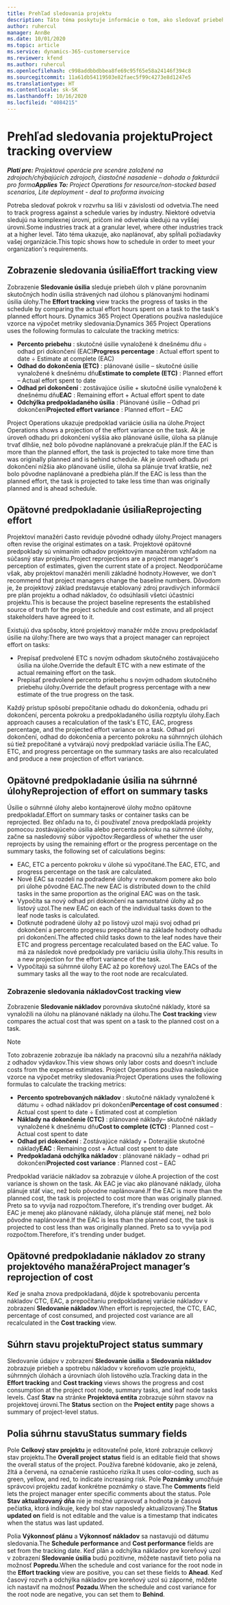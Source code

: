 ```yaml
---
title: Prehľad sledovania projektu
description: Táto téma poskytuje informácie o tom, ako sledovať priebeh projektu a spotrebu nákladov.
author: ruhercul
manager: AnnBe
ms.date: 10/01/2020
ms.topic: article
ms.service: dynamics-365-customerservice
ms.reviewer: kfend
ms.author: ruhercul
ms.openlocfilehash: c998addbbdbbea8fe69c95f65e58a24146f394c8
ms.sourcegitcommit: 11a61db54119503e82faec5f99c4273e8d1247e5
ms.translationtype: HT
ms.contentlocale: sk-SK
ms.lasthandoff: 10/16/2020
ms.locfileid: "4084215"
---
```

# <a name="project-tracking-overview"></a><span data-ttu-id="42192-103">Prehľad sledovania projektu</span><span class="sxs-lookup"><span data-stu-id="42192-103">Project tracking overview</span></span>

<span data-ttu-id="42192-104">_**Platí pre:** Projektové operácie pre scenáre založené na zdrojoch/chýbajúcich zdrojoch, čiastočné nasadenie – dohoda o fakturácii pro forma_</span><span class="sxs-lookup"><span data-stu-id="42192-104">_**Applies To:** Project Operations for resource/non-stocked based scenarios, Lite deployment - deal to proforma invoicing_</span></span>

<span data-ttu-id="42192-105">Potreba sledovať pokrok v rozvrhu sa líši v závislosti od odvetvia.</span><span class="sxs-lookup"><span data-stu-id="42192-105">The need to track progress against a schedule varies by industry.</span></span> <span data-ttu-id="42192-106">Niektoré odvetvia sledujú na komplexnej úrovni, pričom iné odvetvia sledujú na vyššej úrovni.</span><span class="sxs-lookup"><span data-stu-id="42192-106">Some industries track at a granular level, where other industries track at a higher level.</span></span> <span data-ttu-id="42192-107">Táto téma ukazuje, ako naplánovať, aby spĺňali požiadavky vašej organizácie.</span><span class="sxs-lookup"><span data-stu-id="42192-107">This topic shows how to schedule in order to meet your organization's requirements.</span></span>

## <a name="effort-tracking-view"></a><span data-ttu-id="42192-108">Zobrazenie sledovania úsilia</span><span class="sxs-lookup"><span data-stu-id="42192-108">Effort tracking view</span></span>

<span data-ttu-id="42192-109">Zobrazenie **Sledovanie úsilia** sleduje priebeh úloh v pláne porovnaním skutočných hodín úsilia strávených nad úlohou s plánovanými hodinami úsilia úlohy.</span><span class="sxs-lookup"><span data-stu-id="42192-109">The **Effort tracking** view tracks the progress of tasks in the schedule by comparing the actual effort hours spent on a task to the task's planned effort hours.</span></span> <span data-ttu-id="42192-110">Dynamics 365 Project Operations používa nasledujúce vzorce na výpočet metriky sledovania:</span><span class="sxs-lookup"><span data-stu-id="42192-110">Dynamics 365 Project Operations uses the following formulas to calculate the tracking metrics:</span></span>

- <span data-ttu-id="42192-111">**Percento priebehu** : skutočné úsilie vynaložené k dnešnému dňu ÷ odhad pri dokončení (EAC)</span><span class="sxs-lookup"><span data-stu-id="42192-111">**Progress percentage** : Actual effort spent to date ÷ Estimate at complete (EAC)</span></span> 
- <span data-ttu-id="42192-112">**Odhad do dokončenia (ETC)** : plánované úsilie – skutočné úsilie vynaložené k dnešnému dňu</span><span class="sxs-lookup"><span data-stu-id="42192-112">**Estimate to complete (ETC)** : Planned effort – Actual effort spent to date</span></span> 
- <span data-ttu-id="42192-113">**Odhad pri dokončení** : zostávajúce úsilie + skutočné úsilie vynaložené k dnešnému dňu</span><span class="sxs-lookup"><span data-stu-id="42192-113">**EAC** : Remaining effort + Actual effort spent to date</span></span> 
- <span data-ttu-id="42192-114">**Odchýlka predpokladaného úsilia** : Plánované úsilie – Odhad pri dokončení</span><span class="sxs-lookup"><span data-stu-id="42192-114">**Projected effort variance** : Planned effort – EAC</span></span>

<span data-ttu-id="42192-115">Project Operations ukazuje predpoklad variácie úsilia na úlohe.</span><span class="sxs-lookup"><span data-stu-id="42192-115">Project Operations shows a projection of the effort variance on the task.</span></span> <span data-ttu-id="42192-116">Ak je úroveň odhadu pri dokončení vyššia ako plánované úsilie, úloha sa plánuje trvať dlhšie, než bolo pôvodne naplánované a prekračuje plán.</span><span class="sxs-lookup"><span data-stu-id="42192-116">If the EAC is more than the planned effort, the task is projected to take more time than was originally planned and is behind schedule.</span></span> <span data-ttu-id="42192-117">Ak je úroveň odhadu pri dokončení nižšia ako plánované úsilie, úloha sa plánuje trvať kratšie, než bolo pôvodne naplánované a predbieha plán.</span><span class="sxs-lookup"><span data-stu-id="42192-117">If the EAC is less than the planned effort, the task is projected to take less time than was originally planned and is ahead schedule.</span></span>

## <a name="reprojecting-effort"></a><span data-ttu-id="42192-118">Opätovné predpokladanie úsilia</span><span class="sxs-lookup"><span data-stu-id="42192-118">Reprojecting effort</span></span>

<span data-ttu-id="42192-119">Projektoví manažéri často reviduje pôvodné odhady úlohy.</span><span class="sxs-lookup"><span data-stu-id="42192-119">Project managers often revise the original estimates on a task.</span></span> <span data-ttu-id="42192-120">Projektové opätovné predpoklady sú vnímaním odhadov projektovým manažérom vzhľadom na súčasný stav projektu.</span><span class="sxs-lookup"><span data-stu-id="42192-120">Project reprojections are a project manager's perception of estimates, given the current state of a project.</span></span> <span data-ttu-id="42192-121">Neodporúčame však, aby projektoví manažéri menili základné hodnoty.</span><span class="sxs-lookup"><span data-stu-id="42192-121">However, we don't recommend that project managers change the baseline numbers.</span></span> <span data-ttu-id="42192-122">Dôvodom je, že projektový základ predstavuje etablovaný zdroj pravdivých informácií pre plán projektu a odhad nákladov, čo odsúhlasili všetci účastníci projektu.</span><span class="sxs-lookup"><span data-stu-id="42192-122">This is because the project baseline represents the established source of truth for the project schedule and cost estimate, and all project stakeholders have agreed to it.</span></span>

<span data-ttu-id="42192-123">Existujú dva spôsoby, ktoré projektový manažér môže znovu predpokladať úsilie na úlohy:</span><span class="sxs-lookup"><span data-stu-id="42192-123">There are two ways that a project manager can reproject effort on tasks:</span></span>

- <span data-ttu-id="42192-124">Prepísať predvolené ETC s novým odhadom skutočného zostávajúceho úsilia na úlohe.</span><span class="sxs-lookup"><span data-stu-id="42192-124">Override the default ETC with a new estimate of the actual remaining effort on the task.</span></span> 
- <span data-ttu-id="42192-125">Prepísať predvolené percento priebehu s novým odhadom skutočného priebehu úlohy.</span><span class="sxs-lookup"><span data-stu-id="42192-125">Override the default progress percentage with a new estimate of the true progress on the task.</span></span>

<span data-ttu-id="42192-126">Každý prístup spôsobí prepočítanie odhadu do dokončenia, odhadu pri dokončení, percenta pokroku a predpokladaného úsilia rozptylu úlohy.</span><span class="sxs-lookup"><span data-stu-id="42192-126">Each approach causes a recalculation of the task's ETC, EAC, progress percentage, and the projected effort variance on a task.</span></span> <span data-ttu-id="42192-127">Odhad pri dokončení, odhad do dokončenia a percento pokroku na súhrnných úlohách sú tiež prepočítané a vytvárajú nový predpoklad variácie úsilia.</span><span class="sxs-lookup"><span data-stu-id="42192-127">The EAC, ETC, and progress percentage on the summary tasks are also recalculated and produce a new projection of effort variance.</span></span>

## <a name="reprojection-of-effort-on-summary-tasks"></a><span data-ttu-id="42192-128">Opätovné predpokladanie úsilia na súhrnné úlohy</span><span class="sxs-lookup"><span data-stu-id="42192-128">Reprojection of effort on summary tasks</span></span>

<span data-ttu-id="42192-129">Úsilie o súhrnné úlohy alebo kontajnerové úlohy možno opätovne predpokladať.</span><span class="sxs-lookup"><span data-stu-id="42192-129">Effort on summary tasks or container tasks can be reprojected.</span></span> <span data-ttu-id="42192-130">Bez ohľadu na to, či používateľ znova predpokladá projekty pomocou zostávajúceho úsilia alebo percenta pokroku na súhrnné úlohy, začne sa nasledovný súbor výpočtov:</span><span class="sxs-lookup"><span data-stu-id="42192-130">Regardless of whether the user reprojects by using the remaining effort or the progress percentage on the summary tasks, the following set of calculations begins:</span></span>

- <span data-ttu-id="42192-131">EAC, ETC a percento pokroku v úlohe sú vypočítané.</span><span class="sxs-lookup"><span data-stu-id="42192-131">The EAC, ETC, and progress percentage on the task are calculated.</span></span>
- <span data-ttu-id="42192-132">Nové EAC sa rozdelí na podradené úlohy v rovnakom pomere ako bolo pri úlohe pôvodné EAC.</span><span class="sxs-lookup"><span data-stu-id="42192-132">The new EAC is distributed down to the child tasks in the same proportion as the original EAC was on the task.</span></span>
- <span data-ttu-id="42192-133">Vypočíta sa nový odhad pri dokončení na samostatné úlohy až po listový uzol.</span><span class="sxs-lookup"><span data-stu-id="42192-133">The new EAC on each of the individual tasks down to the leaf node tasks is calculated.</span></span> 
- <span data-ttu-id="42192-134">Dotknuté podradené úlohy až po listový uzol majú svoj odhad pri dokončení a percento progresu prepočítané na základe hodnoty odhadu pri dokončení.</span><span class="sxs-lookup"><span data-stu-id="42192-134">The affected child tasks down to the leaf nodes have their ETC and progress percentage recalculated based on the EAC value.</span></span> <span data-ttu-id="42192-135">To má za následok nové predpoklady pre variáciu úsilia úlohy.</span><span class="sxs-lookup"><span data-stu-id="42192-135">This results in a new projection for the effort variance of the task.</span></span> 
- <span data-ttu-id="42192-136">Vypočítajú sa súhrnné úlohy EAC až po koreňový uzol.</span><span class="sxs-lookup"><span data-stu-id="42192-136">The EACs of the summary tasks all the way to the root node are recalculated.</span></span>

### <a name="cost-tracking-view"></a><span data-ttu-id="42192-137">Zobrazenie sledovania nákladov</span><span class="sxs-lookup"><span data-stu-id="42192-137">Cost tracking view</span></span> 

<span data-ttu-id="42192-138">Zobrazenie **Sledovanie nákladov** porovnáva skutočné náklady, ktoré sa vynaložili na úlohu na plánované náklady na úlohu.</span><span class="sxs-lookup"><span data-stu-id="42192-138">The **Cost tracking** view compares the actual cost that was spent on a task to the planned cost on a task.</span></span> 

> [!NOTE]
> <span data-ttu-id="42192-139">Toto zobrazenie zobrazuje iba náklady na pracovnú silu a nezahŕňa náklady z odhadov výdavkov.</span><span class="sxs-lookup"><span data-stu-id="42192-139">This view shows only labor costs and doesn’t include costs from the expense estimates.</span></span> <span data-ttu-id="42192-140">Project Operations používa nasledujúce vzorce na výpočet metriky sledovania:</span><span class="sxs-lookup"><span data-stu-id="42192-140">Project Operations uses the following formulas to calculate the tracking metrics:</span></span>

- <span data-ttu-id="42192-141">**Percento spotrebovaných nákladov** : skutočné náklady vynaložené k dátumu ÷ odhad nákladov pri dokončení</span><span class="sxs-lookup"><span data-stu-id="42192-141">**Percentage of cost consumed** : Actual cost spent to date ÷ Estimated cost at completion</span></span>
- <span data-ttu-id="42192-142">**Náklady na dokončenie (CTC)** : plánované náklady– skutočné náklady vynaložené k dnešnému dňu</span><span class="sxs-lookup"><span data-stu-id="42192-142">**Cost to complete (CTC)** : Planned cost – Actual cost spent to date</span></span>
- <span data-ttu-id="42192-143">**Odhad pri dokončení** : Zostávajúce náklady + Doterajšie skutočné náklady</span><span class="sxs-lookup"><span data-stu-id="42192-143">**EAC** : Remaining cost + Actual cost spent to date</span></span>
- <span data-ttu-id="42192-144">**Predpokladaná odchýlka nákladov** : plánované náklady – odhad pri dokončení</span><span class="sxs-lookup"><span data-stu-id="42192-144">**Projected cost variance** : Planned cost – EAC</span></span>

<span data-ttu-id="42192-145">Predpoklad variácie nákladov sa zobrazuje v úlohe.</span><span class="sxs-lookup"><span data-stu-id="42192-145">A projection of the cost variance is shown on the task.</span></span> <span data-ttu-id="42192-146">Ak EAC je viac ako plánované náklady, úloha plánuje stáť viac, než bolo pôvodne naplánované.</span><span class="sxs-lookup"><span data-stu-id="42192-146">If the EAC is more than the planned cost, the task is projected to cost more than was originally planned.</span></span> <span data-ttu-id="42192-147">Preto sa to vyvíja nad rozpočtom.</span><span class="sxs-lookup"><span data-stu-id="42192-147">Therefore, it's trending over budget.</span></span> <span data-ttu-id="42192-148">Ak EAC je menej ako plánované náklady, úloha plánuje stáť menej, než bolo pôvodne naplánované.</span><span class="sxs-lookup"><span data-stu-id="42192-148">If the EAC is less than the planned cost, the task is projected to cost less than was originally planned.</span></span> <span data-ttu-id="42192-149">Preto sa to vyvíja pod rozpočtom.</span><span class="sxs-lookup"><span data-stu-id="42192-149">Therefore, it's trending under budget.</span></span>

## <a name="project-managers-reprojection-of-cost"></a><span data-ttu-id="42192-150">Opätovné predpokladanie nákladov zo strany projektového manažéra</span><span class="sxs-lookup"><span data-stu-id="42192-150">Project manager’s reprojection of cost</span></span>

<span data-ttu-id="42192-151">Keď je snaha znova predpokladaná, dôjde k spotrebovaniu percenta nákladov CTC, EAC, a prepočítaniu predpokladanej variácie nákladov v zobrazení **Sledovanie nákladov**.</span><span class="sxs-lookup"><span data-stu-id="42192-151">When effort is reprojected, the CTC, EAC, percentage of cost consumed, and projected cost variance are all recalculated in the **Cost tracking** view.</span></span>

## <a name="project-status-summary"></a><span data-ttu-id="42192-152">Súhrn stavu projektu</span><span class="sxs-lookup"><span data-stu-id="42192-152">Project status summary</span></span>

<span data-ttu-id="42192-153">Sledovanie údajov v zobrazení **Sledovanie úsilia** a **Sledovania nákladov** zobrazuje priebeh a spotrebu nákladov v koreňovom uzle projektu, súhrnných úlohách a úrovniach úloh listového uzla.</span><span class="sxs-lookup"><span data-stu-id="42192-153">Tracking data in the **Effort tracking** and **Cost tracking** views shows the progress and cost consumption at the project root node, summary tasks, and leaf node tasks levels.</span></span> <span data-ttu-id="42192-154">Časť **Stav** na stránke **Projektová entita** zobrazuje súhrn stavov na projektovej úrovni.</span><span class="sxs-lookup"><span data-stu-id="42192-154">The **Status** section on the **Project entity** page shows a summary of project-level status.</span></span>

## <a name="status-summary-fields"></a><span data-ttu-id="42192-155">Polia súhrnu stavu</span><span class="sxs-lookup"><span data-stu-id="42192-155">Status summary fields</span></span>

<span data-ttu-id="42192-156">Pole **Celkový stav projektu** je editovateľné pole, ktoré zobrazuje celkový stav projektu.</span><span class="sxs-lookup"><span data-stu-id="42192-156">The **Overall project status** field is an editable field that shows the overall status of the project.</span></span> <span data-ttu-id="42192-157">Používa farebné kódovanie, ako je zelená, žltá a červená, na označenie rastúceho rizika.</span><span class="sxs-lookup"><span data-stu-id="42192-157">It uses color-coding, such as green, yellow, and red, to indicate increasing risk.</span></span> <span data-ttu-id="42192-158">Pole **Poznámky** umožňuje správcovi projektu zadať konkrétne poznámky o stave.</span><span class="sxs-lookup"><span data-stu-id="42192-158">The **Comments** field lets the project manager enter specific comments about the status.</span></span> <span data-ttu-id="42192-159">Pole **Stav aktualizovaný dňa** nie je možné upravovať a hodnota je časová pečiatka, ktorá indikuje, kedy bol stav naposledy aktualizovaný.</span><span class="sxs-lookup"><span data-stu-id="42192-159">The **Status updated on** field is not editable and the value is a timestamp that indicates when the status was last updated.</span></span>

<span data-ttu-id="42192-160">Polia **Výkonnosť plánu** a **Výkonnosť nákladov** sa nastavujú od dátumu sledovania.</span><span class="sxs-lookup"><span data-stu-id="42192-160">The **Schedule performance** and **Cost performance** fields are set from the tracking date.</span></span> <span data-ttu-id="42192-161">Keď plán a odchýlka nákladov pre koreňový uzol v zobrazení **Sledovanie úsilia** budú pozitívne, môžete nastaviť tieto polia na možnosť **Popredu**.</span><span class="sxs-lookup"><span data-stu-id="42192-161">When the schedule and cost variance for the root node in the **Effort tracking** view are positive, you can set these fields to **Ahead**.</span></span> <span data-ttu-id="42192-162">Keď časový rozvrh a odchýlka nákladov pre koreňový uzol sú záporné, môžete ich nastaviť na možnosť **Pozadu**.</span><span class="sxs-lookup"><span data-stu-id="42192-162">When the schedule and cost variance for the root node are negative, you can set them to **Behind**.</span></span>
